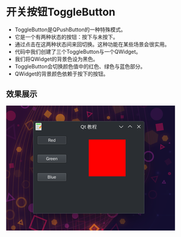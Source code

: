# 开关按钮ToggleButton
- ToggleButton是QPushButton的一种特殊模式。
- 它是一个有两种状态的按钮：按下与未按下。
- 通过点击在这两种状态间来回切换。这种功能在某些场景会很实用。
- 代码中我们创建了三个ToggleButton与一个QWidget。
- 我们将QWidget的背景色设为黑色。
- ToggleButton会切换颜色值中的红色、绿色与蓝色部分。
- QWidget的背景颜色依赖于按下的按钮。


## 效果展示
![](./images/2023-08-06_13-00.png)